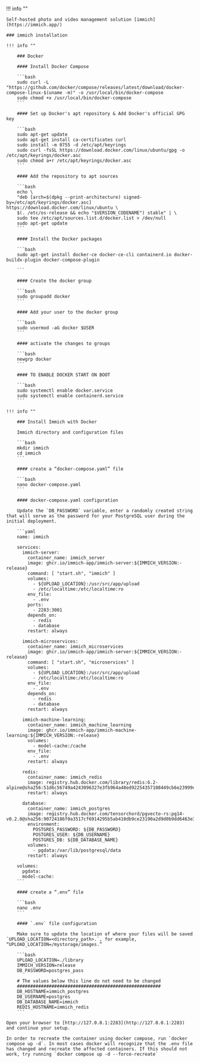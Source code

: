 !!! info ""

    Self-hosted photo and video management solution [immich](https://immich.app/)

	### immich installation

	!!! info ""

		### Docker

		#### Install Docker Compose
		
        ```bash
        sudo curl -L "https://github.com/docker/compose/releases/latest/download/docker-compose-linux-$(uname -m)" -o /usr/local/bin/docker-compose
		sudo chmod +x /usr/local/bin/docker-compose
        ```

		#### Set up Docker's apt repository & Add Docker's official GPG key

		```bash
		sudo apt-get update
		sudo apt-get install ca-certificates curl
		sudo install -m 0755 -d /etc/apt/keyrings
		sudo curl -fsSL https://download.docker.com/linux/ubuntu/gpg -o /etc/apt/keyrings/docker.asc
		sudo chmod a+r /etc/apt/keyrings/docker.asc
		```

		#### Add the repository to apt sources

		```bash
		echo \
		"deb [arch=$(dpkg --print-architecture) signed-by=/etc/apt/keyrings/docker.asc] https://download.docker.com/linux/ubuntu \
		$(. /etc/os-release && echo "$VERSION_CODENAME") stable" | \
		sudo tee /etc/apt/sources.list.d/docker.list > /dev/null
		sudo apt-get update
		```

		#### Install the Docker packages

		```bash
		sudo apt-get install docker-ce docker-ce-cli containerd.io docker-buildx-plugin docker-compose-plugin

		```

		#### Create the docker group

		```bash
		sudo groupadd docker
		```

		#### Add your user to the docker group

		```bash
		sudo usermod -aG docker $USER
		```

		#### activate the changes to groups

		```bash
		newgrp docker
		```

		#### TO ENABLE DOCKER START ON BOOT

		```bash
		sudo systemctl enable docker.service
		sudo systemctl enable containerd.service
		```

	!!! info ""

		### Install Immich with Docker

		Immich directory and configuration files

		```bash
		mkdir immich
		cd immich
		```

		#### create a “docker-compose.yaml” file

		```bash
		nano docker-compose.yaml
		```

		#### docker-compose.yaml configuration

		Update the `DB_PASSWORD` variable, enter a randomly created string that will serve as the password for your PostgreSQL user during the initial deployment.

		```yaml
		name: immich

		services:
		  immich-server:
			container_name: immich_server
			image: ghcr.io/immich-app/immich-server:${IMMICH_VERSION:-release}
			command: [ "start.sh", "immich" ]
			volumes:
			  - ${UPLOAD_LOCATION}:/usr/src/app/upload
			  - /etc/localtime:/etc/localtime:ro
			env_file:
			  - .env
			ports:
			  - 2283:3001
			depends_on:
			  - redis
			  - database
			restart: always

		  immich-microservices:
			container_name: immich_microservices
			image: ghcr.io/immich-app/immich-server:${IMMICH_VERSION:-release}
			command: [ "start.sh", "microservices" ]
			volumes:
			  - ${UPLOAD_LOCATION}:/usr/src/app/upload
			  - /etc/localtime:/etc/localtime:ro
			env_file:
			  - .env
			depends_on:
			  - redis
			  - database
			restart: always

		  immich-machine-learning:
			container_name: immich_machine_learning
			image: ghcr.io/immich-app/immich-machine-learning:${IMMICH_VERSION:-release}
			volumes:
			  - model-cache:/cache
			env_file:
			  - .env
			restart: always

		  redis:
			container_name: immich_redis
			image: registry.hub.docker.com/library/redis:6.2-alpine@sha256:51d6c56749a4243096327e3fb964a48ed92254357108449cb6e23999c37773c5
			restart: always

		  database:
			container_name: immich_postgres
			image: registry.hub.docker.com/tensorchord/pgvecto-rs:pg14-v0.2.0@sha256:90724186f0a3517cf6914295b5ab410db9ce23190a2d9d0b9dd6463e3fa298f0
			environment:
			  POSTGRES_PASSWORD: ${DB_PASSWORD}
			  POSTGRES_USER: ${DB_USERNAME}
			  POSTGRES_DB: ${DB_DATABASE_NAME}
			volumes:
			  - pgdata:/var/lib/postgresql/data
			restart: always

		volumes:
		  pgdata:
		  model-cache:
		```

		#### create a “.env” file

		```bash
		nano .env
		```

		#### `.env` file configuration

		Make sure to update the location of where your files will be saved `UPLOAD_LOCATION=<directory_path>.`, for example, “UPLOAD_LOCATION=/mystorage/images.”

		```bash
		UPLOAD_LOCATION=./library
		IMMICH_VERSION=release
		DB_PASSWORD=postgres_pass

		# The values below this line do not need to be changed
		######################################################
		DB_HOSTNAME=immich_postgres
		DB_USERNAME=postgres
		DB_DATABASE_NAME=immich
		REDIS_HOSTNAME=immich_redis
		```

    Open your browser to [http://127.0.0.1:2283](http://127.0.0.1:2283) and continue your setup.

    In order to recreate the container using docker compose, run `docker compose up -d`. In most cases docker will recognize that the .env file has changed and recreate the affected containers. If this should not work, try running `docker compose up -d --force-recreate`
